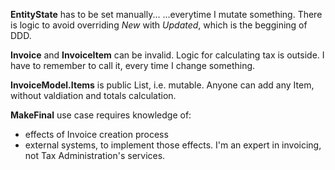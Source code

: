 ﻿
**EntityState** has to be set manually...
...everytime I mutate something.
There is logic to avoid overriding *New* with *Updated*,
which is the beggining of DDD.

**Invoice** and **InvoiceItem** can be invalid.
Logic for calculating tax is outside. 
I have to remember to call it, every time I change something.

**InvoiceModel.Items** is public List, i.e. mutable.
Anyone can add any Item, without valdiation and totals calculation.

**MakeFinal** use case requires knowledge of:
- effects of Invoice creation process
- external systems, to implement those effects.
I'm an expert in invoicing, not Tax Administration's services.






